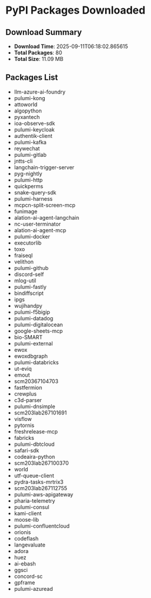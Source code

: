 # PyPI Packages Downloaded

## Download Summary
- **Download Time**: 2025-09-11T06:18:02.865615
- **Total Packages**: 80
- **Total Size**: 11.09 MB

## Packages List
- llm-azure-ai-foundry
- pulumi-kong
- attoworld
- algopython
- pyxantech
- ioa-observe-sdk
- pulumi-keycloak
- authentik-client
- pulumi-kafka
- reywechat
- pulumi-gitlab
- jntts-cli
- langchain-trigger-server
- pyg-nightly
- pulumi-http
- quickperms
- snake-query-sdk
- pulumi-harness
- mcpcn-split-screen-mcp
- funimage
- alation-ai-agent-langchain
- nc-user-terminator
- alation-ai-agent-mcp
- pulumi-docker
- executorlib
- toxo
- fraiseql
- velithon
- pulumi-github
- discord-self
- mlog-util
- pulumi-fastly
- bindiffscript
- ipgs
- wujihandpy
- pulumi-f5bigip
- pulumi-datadog
- pulumi-digitalocean
- google-sheets-mcp
- bio-SMART
- pulumi-external
- ewox
- ewoxdbgraph
- pulumi-databricks
- ut-eviq
- emout
- scm20367104703
- fastfermion
- crewplus
- c3d-parser
- pulumi-dnsimple
- scm203lab267101691
- visflow
- pytornis
- freshrelease-mcp
- fabricks
- pulumi-dbtcloud
- safari-sdk
- codeaira-python
- scm203lab267100370
- world
- utf-queue-client
- pydra-tasks-mrtrix3
- scm203lab267112755
- pulumi-aws-apigateway
- pharia-telemetry
- pulumi-consul
- kami-client
- moose-lib
- pulumi-confluentcloud
- orionis
- codeflash
- langevaluate
- adora
- huez
- ai-ebash
- ggsci
- concord-sc
- gpframe
- pulumi-azuread
